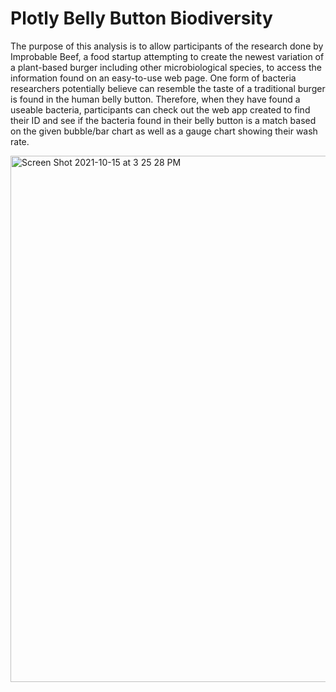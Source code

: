 # Plotly Belly Button Biodiversity
The purpose of this analysis is to allow participants of the research done by Improbable Beef, a food startup attempting to create the newest variation of a plant-based burger including other microbiological species, to access the information found on an easy-to-use web page. One form of bacteria researchers potentially believe can resemble the taste of a traditional burger is found in the human belly button. Therefore, when they have found a useable bacteria, participants can check out the web app created to find their ID and see if the bacteria found in their belly button is a match based on the given bubble/bar chart as well as a gauge chart showing their wash rate.

<img width="842" alt="Screen Shot 2021-10-15 at 3 25 28 PM" src="https://user-images.githubusercontent.com/85330159/137555333-554bd6cc-5bec-4daa-8774-c3bb8c2116c4.png">
